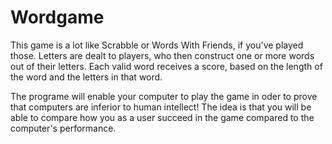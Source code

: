 # Wordgame
This game is a lot like Scrabble or Words With Friends, if you've played those. Letters are dealt to players, who then construct one or more words out of their letters. Each valid word receives a score, based on the length of the word and the letters in that word.

The programe will enable your computer to play the game in oder to prove that computers are inferior to human intellect! The idea is that you will be able to compare how you as a user succeed in the game compared to the computer's performance.
